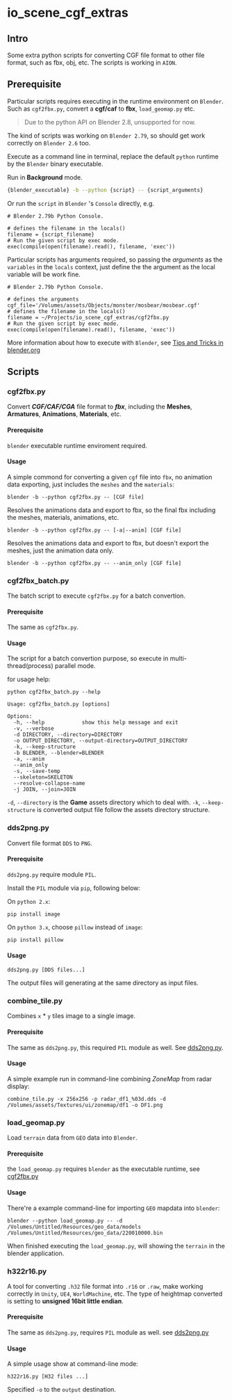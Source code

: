 io\_scene\_cgf\_extras
===

## Intro

Some extra python scripts for converting CGF file format to other file format, such as fbx, obj, etc. The scripts is working in `AION`.

## Prerequisite

Particular scripts requires executing in the runtime environment on `Blender`.
Such as `cgf2fbx.py`, convert a __cgf/caf__ to __fbx__, `load_geomap.py` etc.

> Due to the python API on Blender 2.8, unsupported for now.

The kind of scripts was working on `Blender 2.79`, so should get work correctly on `Blender 2.6` too.

Execute as a command line in terminal, replace the default `python` runtime by the `Blender` binary executable.

Run in **Background** mode.

```bash
{blender_executable} -b --python {script} -- {script_arguments}
```

Or run the `script` in `Blender` 's `Console` directly, e.g.

```
# Blender 2.79b Python Console.

# defines the filename in the locals()
filename = {script_filename}
# Run the given script by exec mode.
exec(compile(open(filename).read(), filename, 'exec'))
```

Particular scripts has arguments required, so passing the *arguments* as the `variables` in the `locals` context, just define the the argument as the local variable will be work fine.

```
# Blender 2.79b Python Console.

# defines the arguments
cgf_file='/Volumes/assets/Objects/monster/mosbear/mosbear.cgf'
# defines the filename in the locals()
filename = ~/Projects/io_scene_cgf_extras/cgf2fbx.py
# Run the given script by exec mode.
exec(compile(open(filename).read(), filename, 'exec'))
```

More information about how to execute with `Blender`, see [Tips and Tricks in blender.org](https://docs.blender.org/api/current/info_tips_and_tricks.html#executing-external-scripts)
## Scripts

### cgf2fbx.py

Convert ___CGF/CAF/CGA___ file format to ___fbx___, including the **Meshes**, **Armatures**, **Animations**, **Materials**, etc.

#### Prerequisite

`blender` executable runtime enviroment required.

#### Usage

A simple commond for converting a given `cgf` file into `fbx`, no animation data exporting, just includes the `meshes` and the `materials`:

```
blender -b --python cgf2fbx.py -- [CGF file]
```

Resolves the animations data and export to fbx, so the final fbx including the meshes, materials, animations, etc.

```
blender -b --python cgf2fbx.py -- [-a|--anim] [CGF file]
```

Resolves the animations data and export to fbx, but doesn't export the meshes, just the animation data only.

```
blender -b --python cgf2fbx.py -- --anim_only [CGF file]
```
### cgf2fbx_batch.py

The batch script to execute `cgf2fbx.py` for a batch convertion.

#### Prerequisite

The same as `cgf2fbx.py`.

#### Usage

The script for a batch convertion purpose, so execute in multi-thread(process) parallel mode.

for usage help:


```
python cgf2fbx_batch.py --help
```

```
Usage: cgf2fbx_batch.py [options]

Options:
  -h, --help            show this help message and exit
  -v, --verbose
  -d DIRECTORY, --directory=DIRECTORY
  -o OUTPUT_DIRECTORY, --output-directory=OUTPUT_DIRECTORY
  -k, --keep-structure
  -b BLENDER, --blender=BLENDER
  -a, --anim
  --anim_only
  -s, --save-temp
  --skeleton=SKELETON
  --resolve-collapse-name
  -j JOIN, --join=JOIN

```

`-d`, `--directory` is the **Game** assets directory which to deal with.
`-k`, `--keep-structure` is converted output file follow the assets directory structure.

### dds2png.py

Convert file format `DDS` to `PNG`.

#### Prerequisite

`dds2png.py` require module `PIL`.

Install the `PIL` module via `pip`, following below:

On `python 2.x`:

```
pip install image
```

On `python 3.x`, choose `pillow` instead of `image`:

```
pip install pillow
```

#### Usage

```
dds2png.py [DDS files...]
```

The output files will generating at the same directory as input files.

### combine_tile.py

Combines `x` * `y` tiles image to a single image.

#### Prerequisite

The same as `dds2png.py`, this required `PIL` module as well. See [dds2png.py](#dds2png.py).

#### Usage

A simple example run in command-line combining *ZoneMap* from radar display:

```
combine_tile.py -x 256x256 -p radar_df1_%03d.dds -d /Volumes/assets/Textures/ui/zonemap/df1 -o DF1.png
```

### load_geomap.py

Load `terrain` data from `GEO` data into `Blender`.

#### Prerequisite

the `load_geomap.py` requires `blender` as the executable runtime, see [cgf2fbx.py](#cgf2fbx.py)

#### Usage

There're a example command-line for importing `GEO` mapdata into `blender`:

```
blender --python load_geomap.py -- -d /Volumes/Untitled/Resources/geo_data/models /Volumes/Untitled/Resources/geo_data/220010000.bin
```

When finished executing the `load_geomap.py`, will showing the `terrain` in the blender application.

### h322r16.py

A tool for converting `.h32` file format into `.r16` or `.raw`, make working correctly in `Unity`, `UE4`, `WorldMachine`, etc. The type of heightmap converted is setting to __unsigned 16bit little endian__.

#### Prerequisite

The same as `dds2png.py`, requires `PIL` module as well. see [dds2png.py](#dds2png.py)

#### Usage

A simple usage show at command-line mode:

```
h322r16.py [H32 files ...]
```

Specified `-o` to the `output` destination.


